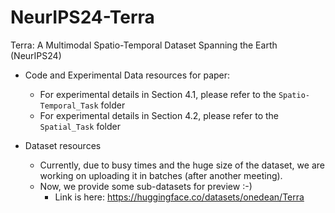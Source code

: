 # NeurIPS24-Terra
Terra: A Multimodal Spatio-Temporal Dataset Spanning the Earth (NeurIPS24)

- Code and Experimental Data resources for paper: 
    - For experimental details in Section 4.1, please refer to the ```Spatio-Temporal_Task``` folder
    - For experimental details in Section 4.2, please refer to the ```Spatial_Task``` folder

- Dataset resources
    - Currently, due to busy times and the huge size of the dataset, we are working on uploading it in batches (after another meeting).
    - Now, we provide some sub-datasets for preview :-) 
        - Link is here: <https://huggingface.co/datasets/onedean/Terra>
    